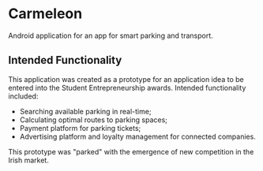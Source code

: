 # Carmeleon
Android application for an app for smart parking and transport. 

## Intended Functionality ##
This application was created as a prototype for an application idea to be entered into the Student  Entrepreneurship awards.
Intended functionality included:
* Searching available parking in real-time;
* Calculating optimal routes to parking spaces;
* Payment platform for parking tickets;
* Advertising platform and loyalty management for connected companies.

This prototype was "parked" with the emergence of new competition in the Irish market.
